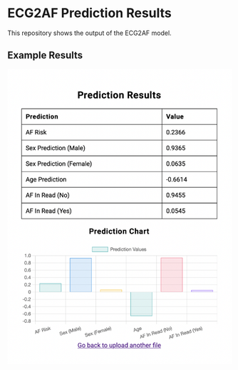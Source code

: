 # ECG2AF Prediction Results

This repository shows the output of the ECG2AF model.

## Example Results

![Prediction results](fig/results.png)
